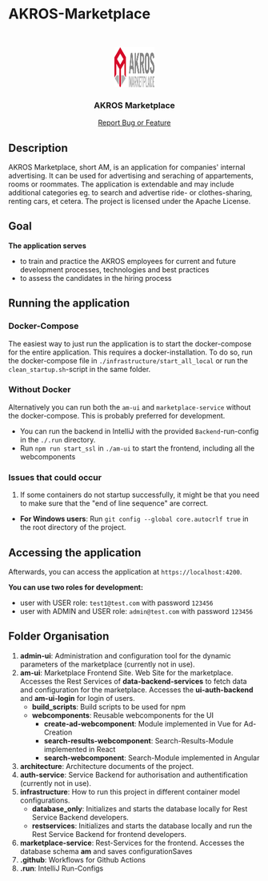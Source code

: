# AKROS-Marketplace
<br />
<p align="center">
  <a href="https://github.com/AkrosAG/Akros-Marketplace">
    <img src="Architecture/images/am_logo.svg" alt="Logo" width="80" height="80">
  </a>
  <h3 align="center">AKROS Marketplace</h3>
  <p align="center">
    <a href="https://github.com/AkrosAG/Akros-Marketplace/issues">Report Bug or Feature</a>
  </p>
</p>

## Description
AKROS Marketplace, short AM, is an application for companies' internal advertising. It can be used for advertising and seraching of appartements, rooms or roommates. The application is extendable and may include additional categories eg. to search and advertise ride- or clothes-sharing, renting cars, et cetera. The project is licensed under the Apache License.

## Goal
**The application serves**
- to train and practice the AKROS employees for current and future development processes, technologies and best practices
- to assess the candidates in the hiring process

## Running the application
### Docker-Compose
The easiest way to just run the application is to start the docker-compose for the entire application. This requires a docker-installation. To do so, run the docker-compose file in `./infrastructure/start_all_local` or run the `clean_startup.sh`-script in the same folder.

### Without Docker
Alternatively you can run both the `am-ui` and `marketplace-service` without the docker-compose. This is probably preferred for development.
- You can run the backend in IntelliJ with the provided `Backend`-run-config in the `./.run` directory.
- Run `npm run start_ssl` in `./am-ui` to start the frontend, including all the webcomponents

### Issues that could occur
1. If some containers do not startup successfully, it might be that you need to make sure that the "end of line sequence" are correct.
- **For Windows users**: Run `git config --global core.autocrlf true` in the root directory of the project.

## Accessing the application
Afterwards, you can access the application at `https://localhost:4200`.

**You can use two roles for development:**
- user with USER role: `test1@test.com` with password `123456`
- user with ADMIN and USER role: `admin@test.com` with password `123456`


## Folder Organisation
1. **admin-ui**: Administration and configuration tool for the dynamic parameters of the marketplace (currently not in use).
2.  **am-ui**: Marketplace Frontend Site. Web Site for the marketplace. Accesses the Rest Services of **data-backend-services** to fetch data and configuration for the marketplace. Accesses the **ui-auth-backend** and **am-ui-login** for login of users.
    - **build_scripts**: Build scripts to be used for npm
    - **webcomponents**: Reusable webcomponents for the UI
      - **create-ad-webcomponent**: Module implemented in Vue for Ad-Creation
      - **search-results-webcomponent**: Search-Results-Module implemented in React
      - **search-webcomponent**: Search-Module implemented in Angular
3. **architecture**: Architecture documents of the project.
4. **auth-service**: Service Backend for authorisation and authentification (currently not in use).
5. **infrastructure**: How to run this project in different container model configurations.
   - **database_only**: Initializes and starts the database locally for Rest Service Backend developers.
   - **restservices**: Initializes and starts the database locally and run the Rest Service Backend for frontend developers.
6. **marketplace-service**: Rest-Services for the frontend. Accesses the database schema **am** and saves configurationSaves
7. **.github**: Workflows for Github Actions
9. **.run**: IntelliJ Run-Configs
